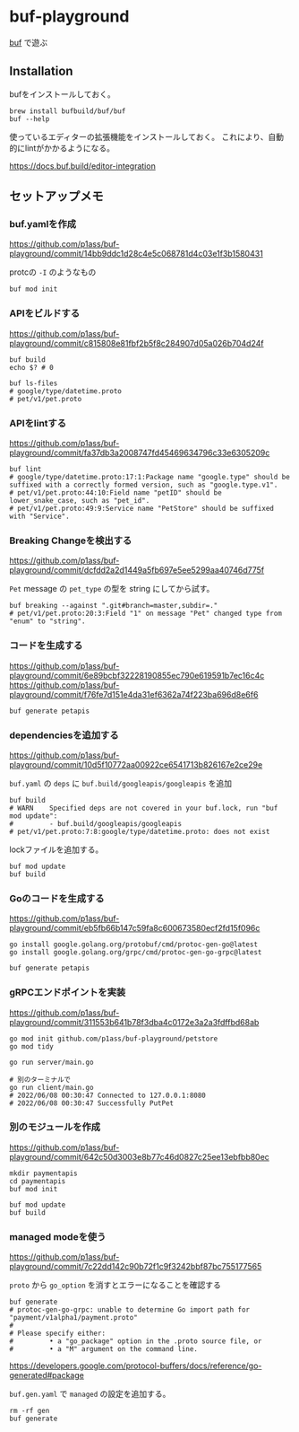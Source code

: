 # buf-playground

[buf](https://docs.buf.build/introduction) で遊ぶ

## Installation

bufをインストールしておく。

```shell
brew install bufbuild/buf/buf
buf --help
```

使っているエディターの拡張機能をインストールしておく。
これにより、自動的にlintがかかるようになる。

https://docs.buf.build/editor-integration

## セットアップメモ

### buf.yamlを作成

https://github.com/p1ass/buf-playground/commit/14bb9ddc1d28c4e5c068781d4c03e1f3b1580431

protcの `-I` のようなもの

```shell
buf mod init
```

### APIをビルドする

https://github.com/p1ass/buf-playground/commit/c815808e81fbf2b5f8c284907d05a026b704d24f

```shell
buf build
echo $? # 0

buf ls-files
# google/type/datetime.proto
# pet/v1/pet.proto

```

### APIをlintする

https://github.com/p1ass/buf-playground/commit/fa37db3a2008747fd45469634796c33e6305209c

```shell
buf lint
# google/type/datetime.proto:17:1:Package name "google.type" should be suffixed with a correctly formed version, such as "google.type.v1".
# pet/v1/pet.proto:44:10:Field name "petID" should be lower_snake_case, such as "pet_id".
# pet/v1/pet.proto:49:9:Service name "PetStore" should be suffixed with "Service".
```

### Breaking Changeを検出する

https://github.com/p1ass/buf-playground/commit/dcfdd2a2d1449a5fb697e5ee5299aa40746d775f

`Pet` message の `pet_type` の型を string にしてから試す。

```shell
buf breaking --against ".git#branch=master,subdir=." 
# pet/v1/pet.proto:20:3:Field "1" on message "Pet" changed type from "enum" to "string".

```

### コードを生成する

https://github.com/p1ass/buf-playground/commit/6e89bcbf32228190855ec790e619591b7ec16c4c
https://github.com/p1ass/buf-playground/commit/f76fe7d151e4da31ef6362a74f223ba696d8e6f6

```shell
buf generate petapis
```

### dependenciesを追加する

https://github.com/p1ass/buf-playground/commit/10d5f10772aa00922ce6541713b826167e2ce29e

`buf.yaml` の `deps` に `buf.build/googleapis/googleapis` を追加

```shell
buf build
# WARN    Specified deps are not covered in your buf.lock, run "buf mod update":
#         - buf.build/googleapis/googleapis
# pet/v1/pet.proto:7:8:google/type/datetime.proto: does not exist
```

lockファイルを追加する。

```shell
buf mod update
buf build
```

### Goのコードを生成する

https://github.com/p1ass/buf-playground/commit/eb5fb66b147c59fa8c600673580ecf2fd15f096c

```shell
go install google.golang.org/protobuf/cmd/protoc-gen-go@latest
go install google.golang.org/grpc/cmd/protoc-gen-go-grpc@latest
```

```shell
buf generate petapis
```

### gRPCエンドポイントを実装

https://github.com/p1ass/buf-playground/commit/311553b641b78f3dba4c0172e3a2a3fdffbd68ab

```shell
go mod init github.com/p1ass/buf-playground/petstore
go mod tidy
```

```shell
go run server/main.go

# 別のターミナルで
go run client/main.go
# 2022/06/08 00:30:47 Connected to 127.0.0.1:8080
# 2022/06/08 00:30:47 Successfully PutPet
```

### 別のモジュールを作成

https://github.com/p1ass/buf-playground/commit/642c50d3003e8b77c46d0827c25ee13ebfbb80ec

```shell
mkdir paymentapis
cd paymentapis
buf mod init
```

```shell
buf mod update
buf build
```

### managed modeを使う

https://github.com/p1ass/buf-playground/commit/7c22dd142c90b72f1c9f3242bbf87bc755177565

`proto` から `go_option` を消すとエラーになることを確認する

```shell
buf generate
# protoc-gen-go-grpc: unable to determine Go import path for "payment/v1alpha1/payment.proto"
# 
# Please specify either:
#         • a "go_package" option in the .proto source file, or
#         • a "M" argument on the command line.
```

https://developers.google.com/protocol-buffers/docs/reference/go-generated#package

`buf.gen.yaml` で `managed` の設定を追加する。

```shell
rm -rf gen
buf generate
```